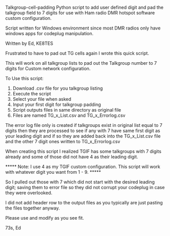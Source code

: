 Talkgroup-cell-padding
Python script to add user defined digit and pad the talkgroup field to 7 digits for use with Ham radio DMR hotspot software custom configuration.

Script written for Windows environment since most DMR radios only have windows apps for codeplug manipulation. 

Written by Ed, KE8TES

Frustrated to have to pad out TG cells again I wrote this quick script. 

This will work on all talkgroup lists to pad out the Talkgroup number to 7 digits for Custom network configuration. 

To Use this script:

1. Download .csv file for you talkgroup listing
2. Execute the script
3. Select your file when asked
4. Input your first digit for talkgroup padding
5. Script outputs files in same directory as original  file
6. Files are named TG_x_List.csv and TG_x_Errorlog.csv

The error log file only is created if talkgroups exist in original list equal to 7 digits then they are processed to see if any with 7 have same first digit as your leading digit and if so they are added back into the TG_x_List.csv file and the other 7 digit ones written to TG_x_Errorlog.csv

When creating this script I realized TGIF has some talkgroups with 7 digits already and some of those did not have 4 as their leading digit. 

***** Note: I use 4 as my TGIF custom configuration. This script will work with whatever digit you want from 1 - 9. *****

So I pulled out those with 7 which did not start with the desired leading digit; saving them to error file so they did not corrupt your codeplug in case they were overlooked.

I did not add header row to the output files as you typically are just pasting the files together anyway.

Please use and modify as you see fit.

73s, Ed

